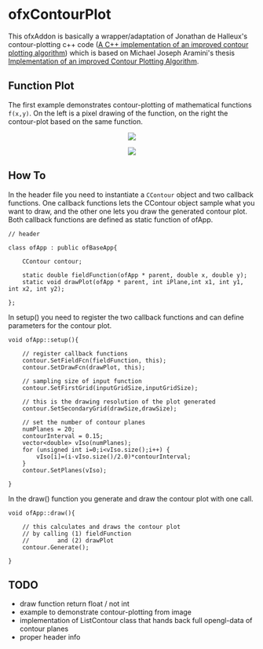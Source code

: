 ofxContourPlot
==============

This ofxAddon is basically a wrapper/adaptation of Jonathan de Halleux's contour-plotting c++ code ([A C++ implementation of an improved contour plotting algorithm](http://www.codeproject.com/Articles/1727/A-C-implementation-of-an-improved-contour-plotting)) which is based on Michael Joseph Aramini's thesis [Implementation of an improved Contour Plotting Algorithm](http://members.bellatlantic.net/~vze2vrva/thesis.html). 


Function Plot
-------------

The first example demonstrates contour-plotting of mathematical functions `f(x,y)`. On the left is a pixel drawing of the function, on the right the contour-plot based on the same function. 

<p align="center">
	<img src="https://raw.github.com/evsc/ofxContourPlot/master/example-plotFunction/function_1.png"/>
</p>

<p align="center">
	<img src="https://raw.github.com/evsc/ofxContourPlot/master/example-plotFunction/function_2.png"/>
</p>



How To
------

In the header file you need to instantiate a `CContour` object and two callback functions. One callback functions lets the CContour object sample what you want to draw, and the other one lets you draw the generated contour plot. Both callback functions are defined as static function of ofApp. 

	// header

	class ofApp : public ofBaseApp{

		CContour contour;

		static double fieldFunction(ofApp * parent, double x, double y);
		static void drawPlot(ofApp * parent, int iPlane,int x1, int y1, int x2, int y2);

	};

In setup() you need to register the two callback functions and can define parameters for the contour plot.

	void ofApp::setup(){

		// register callback functions
		contour.SetFieldFcn(fieldFunction, this);
		contour.SetDrawFcn(drawPlot, this);

		// sampling size of input function
		contour.SetFirstGrid(inputGridSize,inputGridSize);

		// this is the drawing resolution of the plot generated
		contour.SetSecondaryGrid(drawSize,drawSize);

		// set the number of contour planes 
		numPlanes = 20;
		contourInterval = 0.15;
	    vector<double> vIso(numPlanes); 
		for (unsigned int i=0;i<vIso.size();i++) {
			vIso[i]=(i-vIso.size()/2.0)*contourInterval;
		}
	    contour.SetPlanes(vIso); 

    }

In the draw() function you generate and draw the contour plot with one call.

	void ofApp::draw(){

		// this calculates and draws the contour plot
		// by calling (1) fieldFunction
		//        and (2) drawPlot
		contour.Generate();

	}






TODO
----

* draw function return float / not int
* example to demonstrate contour-plotting from image
* implementation of ListContour class that hands back full opengl-data of contour planes
* proper header info